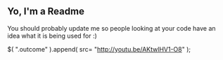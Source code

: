 ## Yo, I'm a Readme

You should probably update me so people looking at your code have an idea what it is being used for :)


$( ".outcome" ).append( src= "http://youtu.be/AKtwlHV1-O8" );